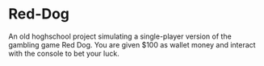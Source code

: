# Red-Dog
An old hoghschool project simulating a single-player version of the gambling game Red Dog. You are given $100 as wallet money and interact with the console to bet your luck.

